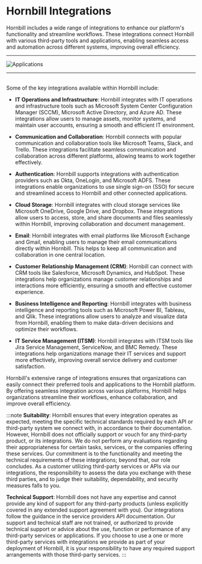 # Hornbill Integrations

Hornbill includes a wide range of integrations to enhance our platform's functionality and streamline workflows. These integrations connect Hornbill with various third-party tools and applications, enabling seamless access and automation across different systems, improving overall efficiency. 

<hr>

![Applications](/_books/esp-fundamentals/about/images/integration_gallery.png)

<hr><br>
Some of the key integrations available within Hornbill include:

- __IT Operations and Infrastructure__: Hornbill integrates with IT operations and infrastructure tools such as Microsoft System Center Configuration Manager (SCCM), Microsoft Active Directory, and Azure AD. These integrations allow users to manage assets, monitor systems, and maintain user accounts, ensuring a smooth and efficient IT environment.

- __Communication and Collaboration__: Hornbill connects with popular communication and collaboration tools like Microsoft Teams, Slack, and Trello. These integrations facilitate seamless communication and collaboration across different platforms, allowing teams to work together effectively.

- __Authentication__: Hornbill supports integrations with authentication providers such as Okta, OneLogin, and Microsoft ADFS. These integrations enable organizations to use single sign-on (SSO) for secure and streamlined access to Hornbill and other connected applications.

- __Cloud Storage__: Hornbill integrates with cloud storage services like Microsoft OneDrive, Google Drive, and Dropbox. These integrations allow users to access, store, and share documents and files seamlessly within Hornbill, improving collaboration and document management.

- __Email__: Hornbill integrates with email platforms like Microsoft Exchange and Gmail, enabling users to manage their email communications directly within Hornbill. This helps to keep all communication and collaboration in one central location.

- __Customer Relationship Management (CRM)__: Hornbill can connect with CRM tools like Salesforce, Microsoft Dynamics, and HubSpot. These integrations help organizations manage customer relationships and interactions more efficiently, ensuring a smooth and effective customer experience.

- __Business Intelligence and Reporting__: Hornbill integrates with business intelligence and reporting tools such as Microsoft Power BI, Tableau, and Qlik. These integrations allow users to analyze and visualize data from Hornbill, enabling them to make data-driven decisions and optimize their workflows.

- __IT Service Management (ITSM)__: Hornbill integrates with ITSM tools like Jira Service Management, ServiceNow, and BMC Remedy. These integrations help organizations manage their IT services and support more effectively, improving overall service delivery and customer satisfaction.

Hornbill's extensive range of integrations ensures that organizations can easily connect their preferred tools and applications to the Hornbill platform. By offering seamless integration across various platforms, Hornbill helps organizations streamline their workflows, enhance collaboration, and improve overall efficiency.

:::note
__Suitability__: Hornbill ensures that every integration operates as expected, meeting the specific technical standards required by each API or third-party system we connect with, in accordance to their documentation. However, Hornbill does not officially support or vouch for any third-party product, or its integrations. We do not perform any evaluations regarding their appropriateness for certain tasks, services, or the companies offering these services. Our commitment is to the functionality and meeting the technical requirements of these integrations; beyond that, our role concludes. As a customer utilizing third-party services or APIs via our integrations, the responsibility to assess the data you exchange with these third parties, and to judge their suitability, dependability, and security measures falls to you.

__Technical Support__: Hornbill does not have any expertise and cannot provide any kind of support for any third-party products (unless explicitly covered in any extended support agreement with you).  Our integrations follow the guidance in the service providers API documentation.  Our support and technical staff are not trained, or authorized to provide technical support or advice about the use, function or performance of any third-party services or applications.  If you choose to use a one or more third-party services with integrations we provide as part of your deployment of Hornbill, it is your responsibility to have any required support arrangements with those third-party services. 
:::